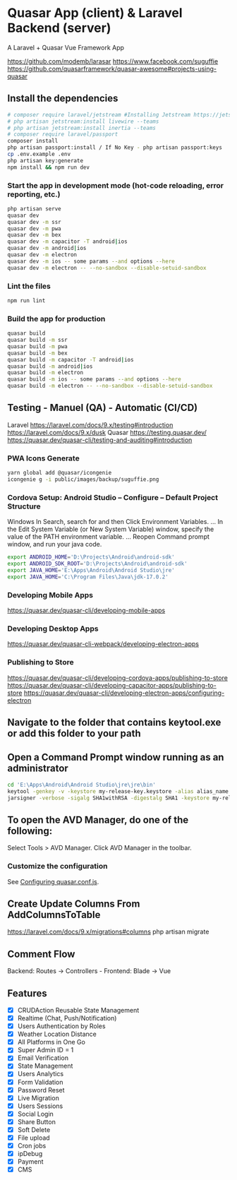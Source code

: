# Quasar App (client) & Laravel Backend (server)

A Laravel + Quasar Vue Framework App

<https://github.com/modemb/larasar>
<https://www.facebook.com/suguffie>
<https://github.com/quasarframework/quasar-awesome#projects-using-quasar>

## Install the dependencies

```bash
# composer require laravel/jetstream #Installing Jetstream https://jetstream.laravel.com/2.x/installation.html
# php artisan jetstream:install livewire --teams
# php artisan jetstream:install inertia --teams
# composer require laravel/passport
composer install
php artisan passport:install / If No Key - php artisan passport:keys
cp .env.example .env
php artisan key:generate
npm install && npm run dev
```
### Start the app in development mode (hot-code reloading, error reporting, etc.)

```bash
php artisan serve
quasar dev
quasar dev -m ssr
quasar dev -m pwa
quasar dev -m bex
quasar dev -m capacitor -T android|ios
quasar dev -m android|ios
quasar dev -m electron
quasar dev -m ios -- some params --and options --here
quasar dev -m electron -- --no-sandbox --disable-setuid-sandbox
```
### Lint the files

```bash
npm run lint
```

### Build the app for production

```bash
quasar build
quasar build -m ssr
quasar build -m pwa
quasar build -m bex
quasar build -m capacitor -T android|ios
quasar build -m android|ios
quasar build -m electron
quasar build -m ios -- some params --and options --here
quasar build -m electron -- --no-sandbox --disable-setuid-sandbox
```

## Testing - Manuel (QA) - Automatic (CI/CD) 

Laravel <https://laravel.com/docs/9.x/testing#introduction>
        <https://laravel.com/docs/9.x/dusk>
Quasar <https://testing.quasar.dev/>
       <https://quasar.dev/quasar-cli/testing-and-auditing#introduction>

### PWA Icons Generate

```bash
yarn global add @quasar/icongenie
icongenie g -i public/images/backup/suguffie.png
```
### Cordova Setup: Android Studio – Configure – Default Project Structure

Windows
In Search, search for and then Click Environment Variables. ...
In the Edit System Variable (or New System Variable) window, specify the value of the PATH environment variable. ...
Reopen Command prompt window, and run your java code.

```bash
export ANDROID_HOME='D:\Projects\Android\android-sdk'
export ANDROID_SDK_ROOT='D:\Projects\Android\android-sdk'
export JAVA_HOME='E:\Apps\Android\Android Studio\jre'
export JAVA_HOME='C:\Program Files\Java\jdk-17.0.2'
```

### Developing Mobile Apps

<https://quasar.dev/quasar-cli/developing-mobile-apps>

### Developing Desktop Apps

<https://quasar.dev/quasar-cli-webpack/developing-electron-apps>

### Publishing to Store 

<https://quasar.dev/quasar-cli/developing-cordova-apps/publishing-to-store>
<https://quasar.dev/quasar-cli/developing-capacitor-apps/publishing-to-store>
<https://quasar.dev/quasar-cli/developing-electron-apps/configuring-electron>

## Navigate to the folder that contains keytool.exe or add this folder to your path

## Open a Command Prompt window running as an administrator

```bash
cd 'E:\Apps\Android\Android Studio\jre\jre\bin'
keytool -genkey -v -keystore my-release-key.keystore -alias alias_name -keyalg RSA -keysize 2048 -validity 20000
jarsigner -verbose -sigalg SHA1withRSA -digestalg SHA1 -keystore my-release-key.keystore 'D:\Projects\wamp\www\larasar\dist\cordova\android\apk\release' alias_name
```

## To open the AVD Manager, do one of the following:
Select Tools > AVD Manager.
Click AVD Manager in the toolbar.

### Customize the configuration

See [Configuring quasar.conf.js](https://quasar.dev/quasar-cli/quasar-conf-js).

## Create Update Columns From AddColumnsToTable

https://laravel.com/docs/9.x/migrations#columns
php artisan migrate

## Comment Flow

Backend: Routes -> Controllers - Frontend: Blade -> Vue

## Features

- [x] CRUDAction Reusable State Management
- [x] Realtime (Chat, Push/Notification)
- [x] Users Authentication by Roles
- [x] Weather Location Distance
- [x] All Platforms in One Go
- [x] Super Admin ID = 1
- [x] Email Verification
- [x] State Management
- [x] Users Analytics
- [x] Form Validation
- [x] Password Reset
- [x] Live Migration 
- [x] Users Sessions
- [x] Social Login
- [x] Share Button
- [x] Soft Delete
- [x] File upload  
- [x] Cron jobs
- [x] ipDebug
- [x] Payment
- [x] CMS
